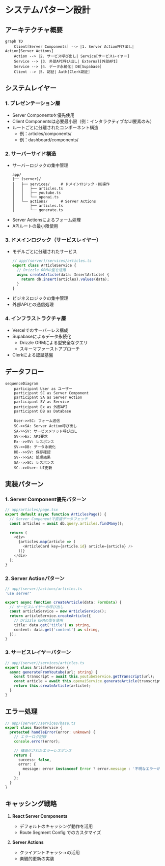 # システムパターン設計

## アーキテクチャ概要
```mermaid
graph TD
    Client[Server Components] --> |1. Server Action呼び出し| Action[Server Actions]
    Action --> |2. サービス呼び出し| Service[サービスレイヤー]
    Service --> |3. 外部API呼び出し| External[外部API]
    Service --> |4. データ永続化| DB[Supabase]
    Client --> |5. 認証| Auth[Clerk認証]
```

## システムレイヤー
### 1. プレゼンテーション層
- Server Componentsを優先使用
- Client Componentsは必要最小限（例：インタラクティブなUI要素のみ）
- ルートごとに分離されたコンポーネント構造
  - 例：articles/components/
  - 例：dashboard/components/

### 2. サーバーサイド構造
- サーバーロジックの集中管理
  ```
  app/
  ├── (server)/
  │   ├── services/     # ドメインロジック・DB操作
  │   │   ├── articles.ts
  │   │   ├── youtube.ts
  │   │   └── openai.ts
  │   └── actions/      # Server Actions
  │       ├── articles.ts
  │       └── generate.ts
  ```
- Server Actionsによるフォーム処理
- APIルートの最小限使用

### 3. ドメインロジック（サービスレイヤー）
- モデルごとに分離されたサービス
  ```typescript
  // app/(server)/services/articles.ts
  export class ArticleService {
    // Drizzle ORMの型を活用
    async createArticle(data: InsertArticle) {
      return db.insert(articles).values(data);
    }
  }
  ```
- ビジネスロジックの集中管理
- 外部APIとの通信処理

### 4. インフラストラクチャ層
- Vercelでのサーバーレス構成
- Supabaseによるデータ永続化
  - Drizzle ORMによる型安全なクエリ
  - スキーマファーストアプローチ
- Clerkによる認証基盤

## データフロー
```mermaid
sequenceDiagram
    participant User as ユーザー
    participant SC as Server Component
    participant SA as Server Action
    participant SV as Service
    participant Ex as 外部API
    participant DB as Database

    User->>SC: フォーム送信
    SC->>SA: Server Action呼び出し
    SA->>SV: サービスメソッド呼び出し
    SV->>Ex: API要求
    Ex-->>SV: レスポンス
    SV->>DB: データ永続化
    DB-->>SV: 保存確認
    SV-->>SA: 処理結果
    SA-->>SC: レスポンス
    SC-->>User: UI更新
```

## 実装パターン
### 1. Server Component優先パターン
```typescript
// app/articles/page.tsx
export default async function ArticlesPage() {
  // Server Componentで直接データフェッチ
  const articles = await db.query.articles.findMany();
  
  return (
    <div>
      {articles.map(article => (
        <ArticleCard key={article.id} article={article} />
      ))}
    </div>
  );
}
```

### 2. Server Actionパターン
```typescript
// app/(server)/actions/articles.ts
'use server'

export async function createArticle(data: FormData) {
  // サービスレイヤーの呼び出し
  const articleService = new ArticleService();
  return articleService.createArticle({
    // Drizzle ORMの型を使用
    title: data.get('title') as string,
    content: data.get('content') as string,
  });
}
```

### 3. サービスレイヤーパターン
```typescript
// app/(server)/services/articles.ts
export class ArticleService {
  async generateFromYoutube(url: string) {
    const transcript = await this.youtubeService.getTranscript(url);
    const article = await this.openaiService.generateArticle(transcript);
    return this.createArticle(article);
  }
}
```

## エラー処理
```typescript
// app/(server)/services/base.ts
export class BaseService {
  protected handleError(error: unknown) {
    // エラーログ記録
    console.error(error);
    
    // 構造化されたエラーレスポンス
    return {
      success: false,
      error: {
        message: error instanceof Error ? error.message : '不明なエラーが発生しました',
      }
    };
  }
}
```

## キャッシング戦略
1. **React Server Components**
   - デフォルトのキャッシング動作を活用
   - Route Segment Config でのカスタマイズ

2. **Server Actions**
   - クライアントキャッシュの活用
   - 楽観的更新の実装
